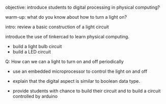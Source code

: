 objective: introduce students to digital processing in physical computing?

warm-up: what do you know about how to turn a light on?

intro:
review a basic construction of a light circuit

introduce the use of tinkercad to learn physical computing.
- build a light bulb circuit
- build a LED circuit

Q: How can we can a light to turn on and off periodically

- use an embedded microprocessor to control the light on and off

- explain that the digital aspect is similar to boolean data type.

- provide students with chance to build their circuit and to build
  a circuit controlled by arduino
